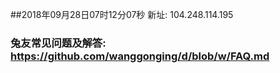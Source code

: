 ##2018年09月28日07时12分07秒 新址: 104.248.114.195
### 兔友常见问题及解答: https://github.com/wanggonging/d/blob/w/FAQ.md
